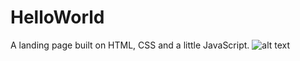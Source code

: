 # HelloWorld
A landing page built on HTML, CSS and a little JavaScript.
![alt text](https://i.ibb.co/1M3bCCm/hw.png)
